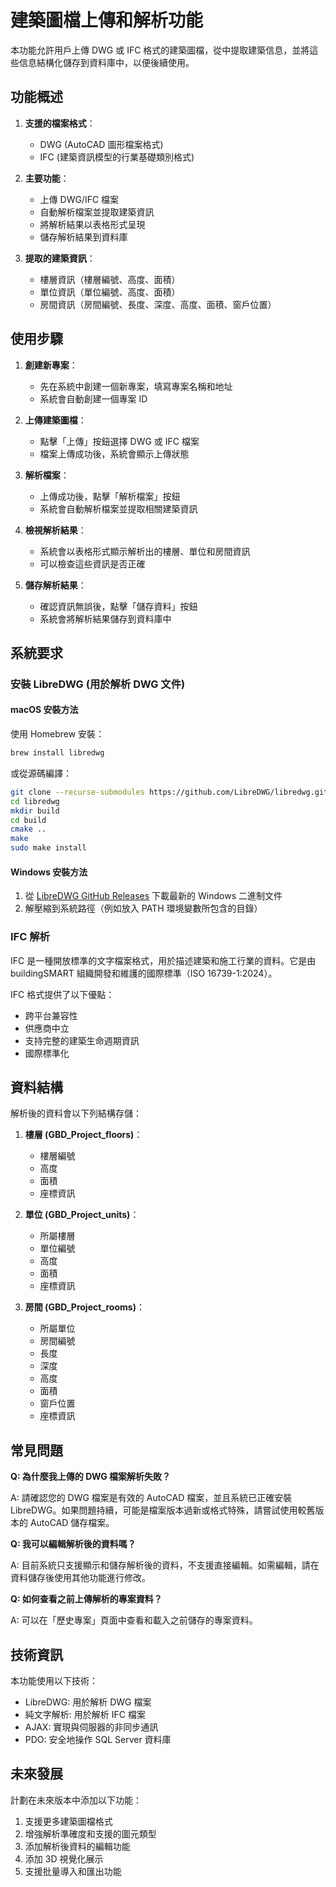 # 建築圖檔上傳和解析功能

本功能允許用戶上傳 DWG 或 IFC 格式的建築圖檔，從中提取建築信息，並將這些信息結構化儲存到資料庫中，以便後續使用。

## 功能概述

1. **支援的檔案格式**：
   - DWG (AutoCAD 圖形檔案格式)
   - IFC (建築資訊模型的行業基礎類別格式)

2. **主要功能**：
   - 上傳 DWG/IFC 檔案
   - 自動解析檔案並提取建築資訊
   - 將解析結果以表格形式呈現
   - 儲存解析結果到資料庫

3. **提取的建築資訊**：
   - 樓層資訊（樓層編號、高度、面積）
   - 單位資訊（單位編號、高度、面積）
   - 房間資訊（房間編號、長度、深度、高度、面積、窗戶位置）

## 使用步驟

1. **創建新專案**：
   - 先在系統中創建一個新專案，填寫專案名稱和地址
   - 系統會自動創建一個專案 ID

2. **上傳建築圖檔**：
   - 點擊「上傳」按鈕選擇 DWG 或 IFC 檔案
   - 檔案上傳成功後，系統會顯示上傳狀態

3. **解析檔案**：
   - 上傳成功後，點擊「解析檔案」按鈕
   - 系統會自動解析檔案並提取相關建築資訊

4. **檢視解析結果**：
   - 系統會以表格形式顯示解析出的樓層、單位和房間資訊
   - 可以檢查這些資訊是否正確

5. **儲存解析結果**：
   - 確認資訊無誤後，點擊「儲存資料」按鈕
   - 系統會將解析結果儲存到資料庫中

## 系統要求

### 安裝 LibreDWG (用於解析 DWG 文件)

#### macOS 安裝方法

使用 Homebrew 安裝：

```bash
brew install libredwg
```

或從源碼編譯：

```bash
git clone --recurse-submodules https://github.com/LibreDWG/libredwg.git
cd libredwg
mkdir build
cd build
cmake ..
make
sudo make install
```

#### Windows 安裝方法

1. 從 [LibreDWG GitHub Releases](https://github.com/LibreDWG/libredwg/releases) 下載最新的 Windows 二進制文件
2. 解壓縮到系統路徑（例如放入 PATH 環境變數所包含的目錄）

### IFC 解析

IFC 是一種開放標準的文字檔案格式，用於描述建築和施工行業的資料。它是由 buildingSMART 組織開發和維護的國際標準（ISO 16739-1:2024）。

IFC 格式提供了以下優點：
- 跨平台兼容性
- 供應商中立
- 支持完整的建築生命週期資訊
- 國際標準化

## 資料結構

解析後的資料會以下列結構存儲：

1. **樓層 (GBD_Project_floors)**：
   - 樓層編號
   - 高度
   - 面積
   - 座標資訊

2. **單位 (GBD_Project_units)**：
   - 所屬樓層
   - 單位編號
   - 高度
   - 面積
   - 座標資訊

3. **房間 (GBD_Project_rooms)**：
   - 所屬單位
   - 房間編號
   - 長度
   - 深度
   - 高度
   - 面積
   - 窗戶位置
   - 座標資訊

## 常見問題

**Q: 為什麼我上傳的 DWG 檔案解析失敗？**

A: 請確認您的 DWG 檔案是有效的 AutoCAD 檔案，並且系統已正確安裝 LibreDWG。如果問題持續，可能是檔案版本過新或格式特殊，請嘗試使用較舊版本的 AutoCAD 儲存檔案。

**Q: 我可以編輯解析後的資料嗎？**

A: 目前系統只支援顯示和儲存解析後的資料，不支援直接編輯。如需編輯，請在資料儲存後使用其他功能進行修改。

**Q: 如何查看之前上傳解析的專案資料？**

A: 可以在「歷史專案」頁面中查看和載入之前儲存的專案資料。

## 技術資訊

本功能使用以下技術：

- LibreDWG: 用於解析 DWG 檔案
- 純文字解析: 用於解析 IFC 檔案
- AJAX: 實現與伺服器的非同步通訊
- PDO: 安全地操作 SQL Server 資料庫

## 未來發展

計劃在未來版本中添加以下功能：

1. 支援更多建築圖檔格式
2. 增強解析準確度和支援的圖元類型
3. 添加解析後資料的編輯功能
4. 添加 3D 視覺化展示
5. 支援批量導入和匯出功能 